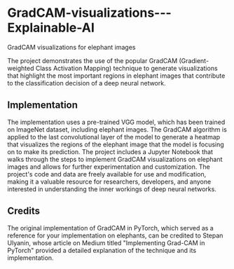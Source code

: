 # GradCAM-visualizations---Explainable-AI
GradCAM visualizations for elephant images

The project demonstrates the use of the popular GradCAM (Gradient-weighted Class Activation Mapping) technique to generate visualizations that highlight the most important regions in elephant images that contribute to the classification decision of a deep neural network. 

## Implementation
The implementation uses a pre-trained VGG model, which has been trained on ImageNet dataset, including elephant images. The GradCAM algorithm is applied to the last convolutional layer of the model to generate a heatmap that visualizes the regions of the elephant image that the model is focusing on to make its prediction. The project includes a Jupyter Notebook that walks through the steps to implement GradCAM visualizations on elephant images and allows for further experimentation and customization. The project's code and data are freely available for use and modification, making it a valuable resource for researchers, developers, and anyone interested in understanding the inner workings of deep neural networks.

## Credits
The original implementation of GradCAM in PyTorch, which served as a reference for your implementation on elephants, can be credited to Stepan Ulyanin, whose article on Medium titled "Implementing Grad-CAM in PyTorch" provided a detailed explanation of the technique and its implementation.
